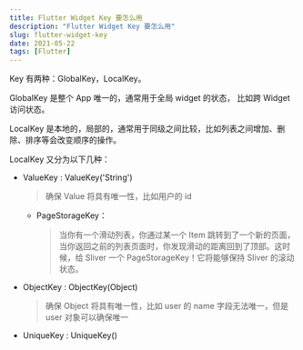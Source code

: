 ```yaml
---
title: Flutter Widget Key 要怎么用
description: "Flutter Widget Key 要怎么用"
slug: flutter-widget-key
date: 2021-05-22
tags: [Flutter]
---
```


Key 有两种：GlobalKey，LocalKey。

GlobalKey 是整个 App 唯一的，通常用于全局 widget 的状态， 比如跨 Widget 访问状态。

LocalKey 是本地的，局部的，通常用于同级之间比较，比如列表之间增加、删除、排序等会改变顺序的操作。

<!-- truncate -->

LocalKey 又分为以下几种：

- ValueKey : ValueKey('String')
  > 确保 Value 将具有唯一性，比如用户的 id
  - PageStorageKey：
    > 当你有一个滑动列表，你通过某一个 Item 跳转到了一个新的页面，当你返回之前的列表页面时，你发现滑动的距离回到了顶部。这时候，给 Sliver 一个 PageStorageKey！它将能够保持 Sliver 的滚动状态。
- ObjectKey : ObjectKey(Object)
  > 确保 Object 将具有唯一性，比如 user 的 name 字段无法唯一，但是 user 对象可以确保唯一
- UniqueKey : UniqueKey()

